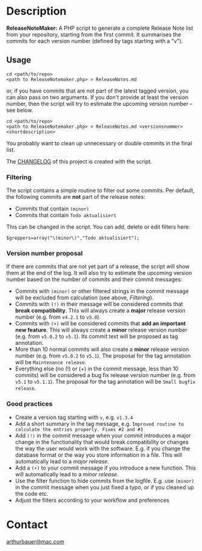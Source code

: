 Description
===============

**ReleaseNoteMaker:** A PHP script to generate a complete Release Note list from your repository, starting from the first commit. It summarises the commits for each version number (defined by tags starting with a "v"). 

## Usage
 
    cd <path/to/repo>
    <path to ReleaseNotemaker.php> > ReleaseNotes.md

or, if you have commits that are not part of the latest tagged version, you can also pass on two arguments. If you don't provide at least the version number, then the script will try to estimate the upcoming version number – see below.

    cd <path/to/repo>
    <path to ReleaseNotemaker.php> > ReleaseNotes.md <versionsnummer> <shortdescription>


You probably want to clean up unnecessary or double commits in the final list.

The [CHANGELOG](CHANGELOG.md) of this project is created with the script.

### Filtering
The script contains a simple routine to filter out some commits. Per default, the following commits are **not** part of the release notes:

* Commits that contain `(minor)`
* Commits that contain `Todo aktualisiert`

This can be changed in the script. You can add, delete or edit filters here:

```
$greppers=array("\(minor\)","Todo aktualisiert");
```

### Version number proposal
If there are commits that are not yet part of a release, the script will show them at the end of the log. It will also try to estimate the upcoming version number based on the number of commits and their commit messages:

- Commits with `(minor)` or other filtered strings in the commit message will be excluded from calculation (see above, *Filtering*).
- Commits with `(!)` in their message will be considered commits that **break compatibility**. This will always create a **major** release version number (e.g. from `v4.2.1` to `v5.0`).
- Commits with `(+)` will be considered commits that **add an important new feature**. This will always create a **minor** release version number (e.g. from `v5.0.2` to `v5.1`). Its commit text will be proposed as tag annotation.
- More than 10 normal commits will also create a **minor** release version number (e.g. from `v5.0.2` to `v5.1`). The proposal for the tag annotation will be `Maintenance release`. 
- Everything else (no (!) or (+) in the commit message, less than 10 commits) will be considered a bug fix release version number (e.g. from `v5.1` to `v5.1.1`). The proposal for the tag annotation will be `Small bugfix release`.

### Good practices

* Create a version tag starting with `v`, e.g. `v1.3.4`
* Add a short summary in the tag message, e.g. `Improved routine to calculate the entries properly. Fixes #2 and #3`
* Add `(!)` in the commit message when your commit introduces a major change in the functionality that would break compatibility or changes the way the user would work with the software. E.g. if you change the database format or the way you store information in a file. This will automatically lead to a *major release*.
* Add a `(+)` to your commit message if you introduce a new function. This will automatically lead to a *minor release*.
* Use the filter function to hide commits from the logfile. E.g. use `(minor)` in the commit message when you just fixed a typo, or if you cleaned up the code etc.
* Adjust the filters according to your workflow and preferences 

Contact
===============
arthurbauer@mac.com